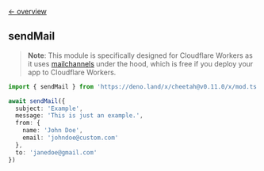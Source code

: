 [← overview](https://github.com/azurystudio/cheetah/blob/dev/guide/index.md)

## sendMail

> **Note**: This module is specifically designed for Cloudflare Workers as it uses [mailchannels](https://blog.cloudflare.com/sending-email-from-workers-with-mailchannels) under the hood, which is free if you deploy your app to Cloudflare Workers.

```ts
import { sendMail } from 'https://deno.land/x/cheetah@v0.11.0/x/mod.ts'

await sendMail({
  subject: 'Example',
  message: 'This is just an example.',
  from: {
    name: 'John Doe',
    email: 'johndoe@custom.com'
  },
  to: 'janedoe@gmail.com'
})
```
